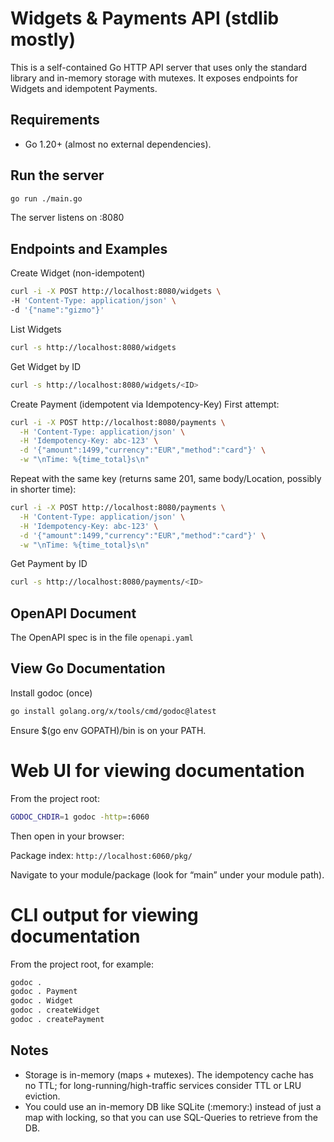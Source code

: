 # Widgets & Payments API (stdlib mostly)

This is a self-contained Go HTTP API server that uses only the standard library and in-memory storage with mutexes. It exposes endpoints for Widgets and idempotent Payments.

## Requirements
- Go 1.20+ (almost no external dependencies).

## Run the server
```bash
go run ./main.go
```
The server listens on :8080

## Endpoints and Examples
Create Widget (non-idempotent)
```bash
curl -i -X POST http://localhost:8080/widgets \
-H 'Content-Type: application/json' \
-d '{"name":"gizmo"}'
```

List Widgets
```bash
curl -s http://localhost:8080/widgets
```

Get Widget by ID
```bash
curl -s http://localhost:8080/widgets/<ID>
```

Create Payment (idempotent via Idempotency-Key)
First attempt:
```bash
curl -i -X POST http://localhost:8080/payments \
  -H 'Content-Type: application/json' \
  -H 'Idempotency-Key: abc-123' \
  -d '{"amount":1499,"currency":"EUR","method":"card"}' \
  -w "\nTime: %{time_total}s\n"
```

Repeat with the same key (returns same 201, same body/Location, possibly in shorter time):
```bash
curl -i -X POST http://localhost:8080/payments \
  -H 'Content-Type: application/json' \
  -H 'Idempotency-Key: abc-123' \
  -d '{"amount":1499,"currency":"EUR","method":"card"}' \
  -w "\nTime: %{time_total}s\n"
```

Get Payment by ID
```bash
curl -s http://localhost:8080/payments/<ID>
```

## OpenAPI Document
The OpenAPI spec is in the file `openapi.yaml`

## View Go Documentation
Install godoc (once)
```bash
go install golang.org/x/tools/cmd/godoc@latest
```

Ensure $(go env GOPATH)/bin is on your PATH.

# Web UI for viewing documentation
From the project root:
```bash
GODOC_CHDIR=1 godoc -http=:6060
```

Then open in your browser:

Package index: 
`http://localhost:6060/pkg/`

Navigate to your module/package (look for “main” under your module path).

# CLI output for viewing documentation
From the project root, for example:

```bash
godoc .
godoc . Payment
godoc . Widget
godoc . createWidget
godoc . createPayment
```

## Notes
- Storage is in-memory (maps + mutexes). The idempotency cache has no TTL; for long-running/high-traffic services consider TTL or LRU eviction.
- You could use an in-memory DB like SQLite (:memory:) instead of just a map with locking, so that you can use SQL-Queries to retrieve from the DB.
